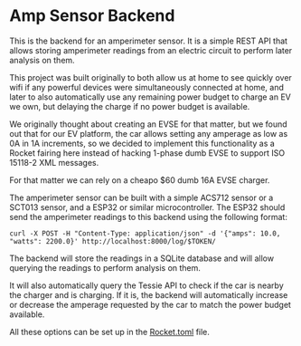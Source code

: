 Amp Sensor Backend
==================

This is the backend for an amperimeter sensor. It is a simple REST API that
allows storing amperimeter readings from an electric circuit to perform
later analysis on them.

This project was built originally to both allow us at home to see quickly over
wifi if any powerful devices were simultaneously connected at home, and later to
also automatically use any remaining power budget to charge an EV we own, but
delaying the charge if no power budget is available.

We originally thought about creating an EVSE for that matter, but we found out
that for our EV platform, the car allows setting any amperage as low as 0A in 1A
increments, so we decided to implement this functionality as a Rocket fairing
here instead of hacking 1-phase dumb EVSE to support ISO 15118-2 XML messages.

For that matter we can rely on a cheapo $60 dumb 16A EVSE charger.

The amperimeter sensor can be built with a simple ACS712 sensor or a SCT013
sensor, and a ESP32 or similar microcontroller. The ESP32 should send the
amperimeter readings to this backend using the following format:

```
curl -X POST -H "Content-Type: application/json" -d '{"amps": 10.0, "watts": 2200.0}' http://localhost:8000/log/$TOKEN/
```

The backend will store the readings in a SQLite database and will allow querying
the readings to perform analysis on them.

It will also automatically query the Tessie API to check if the car is nearby
the charger and is charging. If it is, the backend will automatically increase or
decrease the amperage requested by the car to match the power budget available.

All these options can be set up in the [Rocket.toml](Rocket.example.toml) file.
